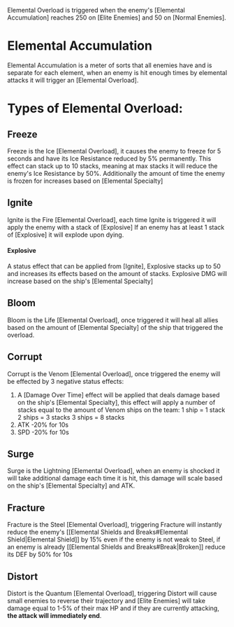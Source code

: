 
Elemental Overload is triggered when the enemy's [Elemental Accumulation] reaches 250 on [Elite Enemies] and 50 on [Normal Enemies].

# Elemental Accumulation
Elemental Accumulation is a meter of sorts that all enemies have and is separate for each element, when an enemy is hit enough times by elemental attacks it will trigger an [Elemental Overload].

# Types of Elemental Overload:

## Freeze
Freeze is the Ice [Elemental Overload], it causes the enemy to freeze for 5 seconds and have its Ice Resistance reduced by 5% permanently.
This effect can stack up to 10 stacks, meaning at max stacks it will reduce the enemy's Ice Resistance by 50%.
Additionally the amount of time the enemy is frozen for increases based on [Elemental Specialty]

## Ignite
Ignite is the Fire [Elemental Overload], each time Ignite is triggered it will apply the enemy with a stack of [Explosive] 
If an enemy has at least 1 stack of [Explosive] it will explode upon dying.

#### Explosive
A status effect that can be applied from [Ignite], Explosive stacks up to 50 and increases its effects based on the amount of stacks.
Explosive DMG will increase based on the ship's [Elemental Specialty] 

## Bloom
Bloom is the Life [Elemental Overload], once triggered it will heal all allies based on the amount of [Elemental Specialty] of the ship that triggered the overload.

## Corrupt
Corrupt is the Venom [Elemental Overload], once triggered the enemy will be effected by 3 negative status effects:
1. A [Damage Over Time] effect will be applied that deals damage based on the ship's [Elemental Specialty], this effect will apply a number of stacks equal to the amount of Venom ships on the team:
   1 ship = 1 stack
   2 ships = 3 stacks
   3 ships = 8 stacks
2. ATK -20% for 10s
3. SPD -20% for 10s

## Surge
Surge is the Lightning [Elemental Overload], when an enemy is shocked it will take additional damage each time it is hit, this damage will scale based on the ship's [Elemental Specialty] and ATK.

## Fracture
Fracture is the Steel [Elemental Overload], triggering Fracture will instantly reduce the enemy's [[Elemental Shields and Breaks#Elemental Shield|Elemental Shield]] by 15% even if the enemy is not weak to Steel, if an enemy is already [[Elemental Shields and Breaks#Break|Broken]] reduce its DEF by 50% for 10s

## Distort
Distort is the Quantum [Elemental Overload], triggering Distort will cause small enemies to reverse their trajectory and [Elite Enemies] will take damage equal to ​1-5% of their max HP and if they are currently attacking, **the attack will immediately end**.
